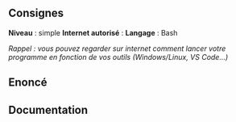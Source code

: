 ## Consignes

**Niveau** : simple
**Internet autorisé** :
**Langage** : Bash

_Rappel : vous pouvez regarder sur internet comment lancer votre programme en fonction de vos outils (Windows/Linux, VS Code...)_
## Enoncé


## Documentation

